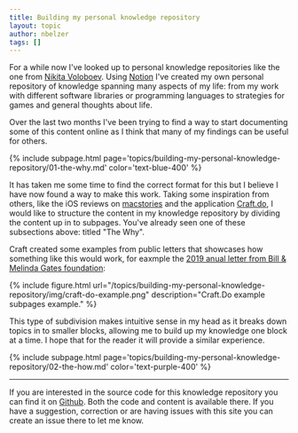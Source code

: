 ```yaml
---
title: Building my personal knowledge repository
layout: topic
author: nbelzer
tags: []
---
```

For a while now I've looked up to personal knowledge repositories like the one from [Nikita Voloboev](https://wiki.nikitavoloboev.xyz). Using [Notion](https://www.notion.so) I've created my own personal repository of knowledge spanning many aspects of my life: from my work with different software libraries or programming languages to strategies for games and general thoughts about life.

Over the last two months I've been trying to find a way to start documenting some of this content online as I think that many of my findings can be useful for others.

{% include subpage.html page='topics/building-my-personal-knowledge-repository/01-the-why.md' color='text-blue-400' %}

It has taken me some time to find the correct format for this but I believe I have now found a way to make this work. Taking some inspiration from others, like the iOS reviews on [macstories](https://www.macstories.net/stories/ios-and-ipados-13-the-macstories-review/) and the application [Craft.do](https://craft.do), I would like to structure the content in my knowledge repository by dividing the content up in to subpages. You've already seen one of these subsections above: titled "The Why". 

Craft created some examples from public letters that showcases how something like this would work, for eaxmple the [2019 anual letter from Bill & Melinda Gates foundation](https://www.craft.do/s/wB8sLc1GjUCs):

{% include figure.html url="/topics/building-my-personal-knowledge-repository/img/craft-do-example.png" description="Craft.Do example subpages example." %}

This type of subdivision makes intuitive sense in my head as it breaks down topics in to smaller blocks, allowing me to build up my knowledge one block at a time. I hope that for the reader it will provide a similar experience.

{% include subpage.html page='topics/building-my-personal-knowledge-repository/02-the-how.md' color='text-purple-400' %}

---

If you are interested in the source code for this knowledge repository you can find it on [Github](https://github.com/nbelzer/notes). Both the code and content is available there. If you have a suggestion, correction or are having issues with this site you can create an issue there to let me know.